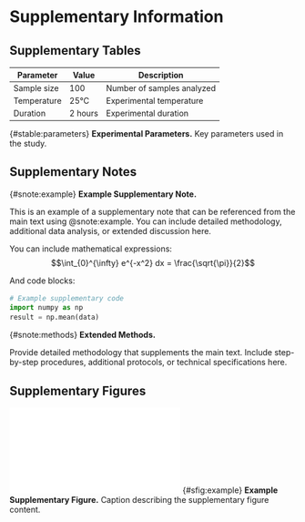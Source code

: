 # Supplementary Information

## Supplementary Tables

| Parameter | Value | Description |
|-----------|-------|-------------|
| Sample size | 100 | Number of samples analyzed |
| Temperature | 25°C | Experimental temperature |
| Duration | 2 hours | Experimental duration |

{#stable:parameters} **Experimental Parameters.** Key parameters used in the study.

## Supplementary Notes

{#snote:example} **Example Supplementary Note.**

This is an example of a supplementary note that can be referenced from the main text using @snote:example. You can include detailed methodology, additional data analysis, or extended discussion here.

You can include mathematical expressions:
$$\int_{0}^{\infty} e^{-x^2} dx = \frac{\sqrt{\pi}}{2}$$

And code blocks:
```python
# Example supplementary code
import numpy as np
result = np.mean(data)
```

{#snote:methods} **Extended Methods.**

Provide detailed methodology that supplements the main text. Include step-by-step procedures, additional protocols, or technical specifications here.

## Supplementary Figures

![](FIGURES/SFigure__example.pdf)
{#sfig:example} **Example Supplementary Figure.** Caption describing the supplementary figure content.